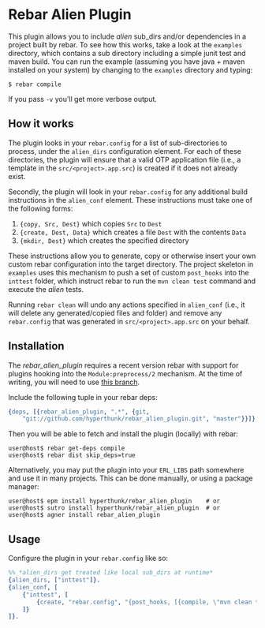 # Rebar Alien Plugin

This plugin allows you to include *alien* sub_dirs and/or dependencies in a
project built by rebar. To see how this works, take a look at the `examples`
directory, which contains a sub directory including a simple junit test and
maven build. You can run the example (assuming you have java + maven installed
on your system) by changing to the `examples` directory and typing:

    $ rebar compile

If you pass `-v` you'll get more verbose output.

## How it works

The plugin looks in your `rebar.config` for a list of sub-directories to process,
under the `alien_dirs` configuration element. For each of these directories, the
plugin will ensure that a valid OTP application file (i.e., a template in the
`src/<project>.app.src`) is created if it does not already exist.

Secondly, the plugin will look in your `rebar.config` for any additional build
instructions in the `alien_conf` element. These instructions must take one of the
following forms:

1. `{copy, Src, Dest}` which copies `Src` to `Dest`
2. `{create, Dest, Data}` which creates a file `Dest` with the contents `Data`
3. `{mkdir, Dest}` which creates the specified directory

These instructions allow you to generate, copy or otherwise insert your own custom
rebar configuration into the target directory. The project skeleton in `examples`
uses this mechanism to push a set of custom `post_hooks` into the `inttest` folder,
which instruct rebar to run the `mvn clean test` command and execute the *alien*
tests.

Running `rebar clean` will undo any actions specified in `alien_conf` (i.e., it
will delete any generated/copied files and folder) and remove any `rebar.config`
that was generated in `src/<project>.app.src` on your behalf.

## Installation

The *rebar_alien_plugin* requires a recent version rebar with support for plugins
hooking into the `Module:preprocess/2` mechanism. At the time of writing, you will
need to use [this branch](https://github.com/hyperthunk/rebar/tree/first-class-plugins).

Include the following tuple in your rebar deps:

```erlang
{deps, [{rebar_alien_plugin, ".*", {git,
    "git://github.com/hyperthunk/rebar_alien_plugin.git", "master"}}]}.
```

Then you will be able to fetch and install the plugin (locally) with rebar:

    user@host$ rebar get-deps compile
    user@host$ rebar dist skip_deps=true

Alternatively, you may put the plugin into your `ERL_LIBS` path somewhere and
use it in many projects. This can be done manually, or using a package manager:

    user@host$ epm install hyperthunk/rebar_alien_plugin    # or
    user@host$ sutro install hyperthunk/rebar_alien_plugin  # or
    user@host$ agner install rebar_alien_plugin

## Usage

Configure the plugin in your `rebar.config` like so:

```erlang
%% *alien_dirs get treated like local sub_dirs at runtime*
{alien_dirs, ["inttest"]}.
{alien_conf, [
    {"inttest", [
        {create, "rebar.config", "{post_hooks, [{compile, \"mvn clean test\"}]}."}
    ]}
]}.
```
